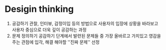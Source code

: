 # Desigin thinking

1) 공감하기 
   관찰, 인터뷰, 감정이입 등의 방법으로 사용자의 입장에 상황을 바라보고 사용자 중심으로 더욱 깊이 공감하는 과정
2) 문제 정의하기
   공감하기 단계에서 발련된 문제들 중 가장 올바르고 가치있고 영감을 주는 관점에 입각, 해결 해야할 ''진짜 문제'' 선정